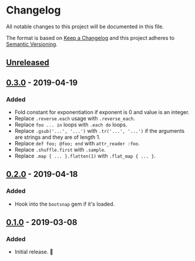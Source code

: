 # Changelog

All notable changes to this project will be documented in this file.

The format is based on [Keep a Changelog](http://keepachangelog.com/en/1.0.0/) and this project adheres to [Semantic Versioning](http://semver.org/spec/v2.0.0.html).

## [Unreleased]

## [0.3.0] - 2019-04-19
### Added
- Fold constant for exponentiation if exponent is 0 and value is an integer.
- Replace `.reverse.each` usage with `.reverse_each`.
- Replace `foo ... in` loops with `.each do` loops.
- Replace `.gsub('...', '...')` with `.tr('...', '...')` if the arguments are strings and they are of length 1.
- Replace `def foo; @foo; end` with `attr_reader :foo`.
- Replace `.shuffle.first` with `.sample`.
- Replace `.map { ... }.flatten(1)` with `.flat_map { ... }`.

## [0.2.0] - 2019-04-18
### Added
- Hook into the `bootsnap` gem if it's loaded.

## [0.1.0] - 2019-03-08
### Added
- Initial release. 🎉

[Unreleased]: https://github.com/kddeisz/preval/compare/v0.3.0...HEAD
[0.3.0]: https://github.com/kddeisz/preval/compare/v0.2.0...v0.3.0
[0.2.0]: https://github.com/kddeisz/preval/compare/v0.1.0...v0.2.0
[0.1.0]: https://github.com/kddeisz/preval/compare/49c899...v0.1.0
